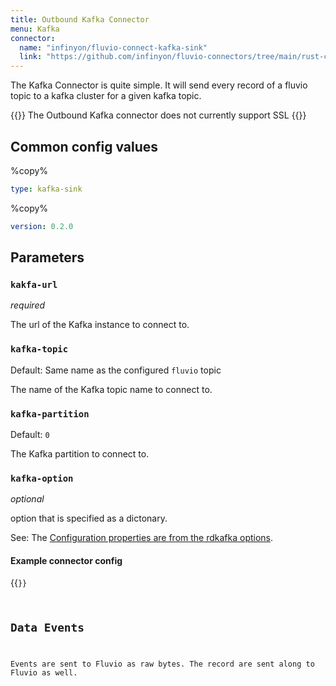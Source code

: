 ```yaml
---
title: Outbound Kafka Connector
menu: Kafka
connector:
  name: "infinyon/fluvio-connect-kafka-sink"
  link: "https://github.com/infinyon/fluvio-connectors/tree/main/rust-connectors/sinks/kafka"
---
```


The Kafka Connector is quite simple. It will send every record of a fluvio topic to a kafka cluster for a given kafka topic.

{{<caution>}}
The Outbound Kafka connector does not currently support SSL
{{</caution>}}

## Common config values

%copy%
```yaml
type: kafka-sink
```

%copy%
```yaml
version: 0.2.0
```

## Parameters

### `kakfa-url`
*required*

The url of the Kafka instance to connect to.

### `kafka-topic`
Default: Same name as the configured `fluvio` topic

The name of the Kafka topic name to connect to.


### `kafka-partition`
Default: `0`

The Kafka partition to connect to.

### `kafka-option`
*optional*

option that is specified as a dictonary.

See: The [Configuration
properties are from the rdkafka
options](https://github.com/edenhill/librdkafka/blob/b171d8f411a981c7604a79777ce10245f05280dd/CONFIGURATION.md).

#### Example connector config

{{<code file="code-blocks/connectors/outbound-examples/outbound-kafka.yaml" lang="yaml" copy=true >}}


## Data Events

Events are sent to Fluvio as raw bytes. The record are sent along to Fluvio as well.
